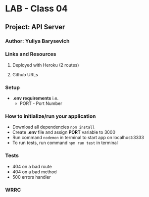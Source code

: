 # LAB - Class 04  


## Project: API Server 

### Author: Yuliya Barysevich

### Links and Resources

1. Deployed with Heroku (2 routes)



2. Github URLs
  


### Setup

- **.env requirements** 
i.e.
  - PORT - Port Number

### How to initialize/run your application

- Download all dependencies `npm install`
- Create **.env** file and assign **PORT** variable to 3000
- Run command `nodemon` in terminal to start app on localhost:3333
- To run tests, run command `npm run test` in terminal

### Tests

- 404 on a bad route
- 404 on a bad method
- 500 errors handler


### WRRC
